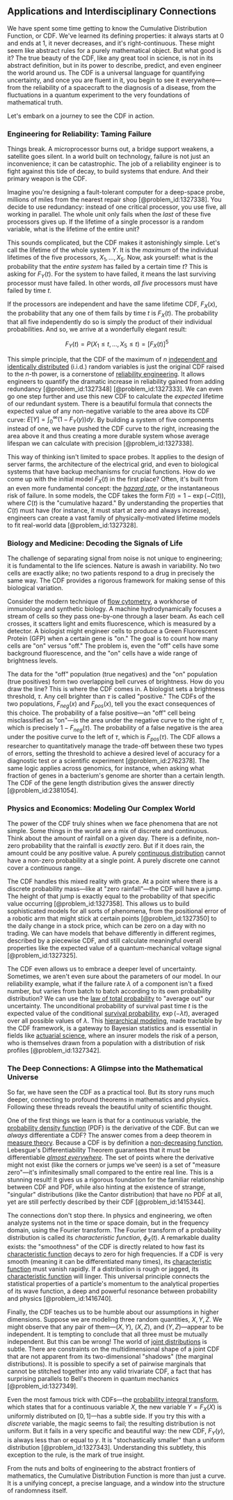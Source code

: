 ## Applications and Interdisciplinary Connections

We have spent some time getting to know the Cumulative Distribution Function, or CDF. We've learned its defining properties: it always starts at 0 and ends at 1, it never decreases, and it's right-continuous. These might seem like abstract rules for a purely mathematical object. But what good is it? The true beauty of the CDF, like any great tool in science, is not in its abstract definition, but in its power to describe, predict, and even engineer the world around us. The CDF is a universal language for quantifying uncertainty, and once you are fluent in it, you begin to see it everywhere—from the reliability of a spacecraft to the diagnosis of a disease, from the fluctuations in a quantum experiment to the very foundations of mathematical truth.

Let's embark on a journey to see the CDF in action.

### Engineering for Reliability: Taming Failure

Things break. A microprocessor burns out, a bridge support weakens, a satellite goes silent. In a world built on technology, failure is not just an inconvenience; it can be catastrophic. The job of a reliability engineer is to fight against this tide of decay, to build systems that endure. And their primary weapon is the CDF.

Imagine you're designing a fault-tolerant computer for a deep-space probe, millions of miles from the nearest repair shop [@problem_id:1327338]. You decide to use redundancy: instead of one critical processor, you use five, all working in parallel. The whole unit only fails when the *last* of these five processors gives up. If the lifetime of a single processor is a random variable, what is the lifetime of the entire unit?

This sounds complicated, but the CDF makes it astonishingly simple. Let's call the lifetime of the whole system $Y$. It is the *maximum* of the individual lifetimes of the five processors, $X_1, \dots, X_5$. Now, ask yourself: what is the probability that the *entire system* has failed by a certain time $t$? This is asking for $F_Y(t)$. For the system to have failed, it means the last surviving processor must have failed. In other words, *all five* processors must have failed by time $t$.

If the processors are independent and have the same lifetime CDF, $F_X(x)$, the probability that any one of them fails by time $t$ is $F_X(t)$. The probability that all five independently do so is simply the product of their individual probabilities. And so, we arrive at a wonderfully elegant result:

$$F_Y(t) = P(X_1 \le t, \dots, X_5 \le t) = [F_X(t)]^5$$

This simple principle, that the CDF of the maximum of $n$ [independent and identically distributed](@article_id:168573) (i.i.d.) random variables is just the original CDF raised to the $n$-th power, is a cornerstone of [reliability engineering](@article_id:270817). It allows engineers to quantify the dramatic increase in reliability gained from adding redundancy [@problem_id:1327348] [@problem_id:1327333]. We can even go one step further and use this new CDF to calculate the *expected* lifetime of our redundant system. There is a beautiful formula that connects the expected value of any non-negative variable to the area above its CDF curve: $E[Y] = \int_0^\infty (1 - F_Y(y))dy$. By building a system of five components instead of one, we have pushed the CDF curve to the right, increasing the area above it and thus creating a more durable system whose average lifespan we can calculate with precision [@problem_id:1327338].

This way of thinking isn't limited to space probes. It applies to the design of server farms, the architecture of the electrical grid, and even to biological systems that have backup mechanisms for crucial functions. How do we come up with the initial model $F_X(t)$ in the first place? Often, it's built from an even more fundamental concept: the *[hazard rate](@article_id:265894)*, or the instantaneous risk of failure. In some models, the CDF takes the form $F(t) = 1 - \exp(-C(t))$, where $C(t)$ is the "cumulative hazard." By understanding the properties that $C(t)$ must have (for instance, it must start at zero and always increase), engineers can create a vast family of physically-motivated lifetime models to fit real-world data [@problem_id:1327328].

### Biology and Medicine: Decoding the Signals of Life

The challenge of separating signal from noise is not unique to engineering; it is fundamental to the life sciences. Nature is awash in variability. No two cells are exactly alike; no two patients respond to a drug in precisely the same way. The CDF provides a rigorous framework for making sense of this biological variation.

Consider the modern technique of [flow cytometry](@article_id:196719), a workhorse of immunology and synthetic biology. A machine hydrodynamically focuses a stream of cells so they pass one-by-one through a laser beam. As each cell crosses, it scatters light and emits fluorescence, which is measured by a detector. A biologist might engineer cells to produce a Green Fluorescent Protein (GFP) when a certain gene is "on." The goal is to count how many cells are "on" versus "off." The problem is, even the "off" cells have some background fluorescence, and the "on" cells have a wide range of brightness levels.

The data for the "off" population (true negatives) and the "on" population (true positives) form two overlapping bell curves of brightness. How do you draw the line? This is where the CDF comes in. A biologist sets a brightness threshold, $\tau$. Any cell brighter than $\tau$ is called "positive." The CDFs of the two populations, $F_{neg}(x)$ and $F_{pos}(x)$, tell you the exact consequences of this choice. The probability of a false positive—an "off" cell being misclassified as "on"—is the area under the negative curve to the right of $\tau$, which is precisely $1 - F_{neg}(\tau)$. The probability of a false negative is the area under the positive curve to the left of $\tau$, which is $F_{pos}(\tau)$. The CDF allows a researcher to quantitatively manage the trade-off between these two types of errors, setting the threshold to achieve a desired level of accuracy for a diagnostic test or a scientific experiment [@problem_id:2762378]. The same logic applies across genomics, for instance, when asking what fraction of genes in a bacterium's genome are shorter than a certain length. The CDF of the gene length distribution gives the answer directly [@problem_id:2381054].

### Physics and Economics: Modeling Our Complex World

The power of the CDF truly shines when we face phenomena that are not simple. Some things in the world are a mix of discrete and continuous. Think about the amount of rainfall on a given day. There is a definite, non-zero probability that the rainfall is *exactly* zero. But if it does rain, the amount could be any positive value. A purely [continuous distribution](@article_id:261204) cannot have a non-zero probability at a single point. A purely discrete one cannot cover a continuous range.

The CDF handles this mixed reality with grace. At a point where there is a discrete probability mass—like at "zero rainfall"—the CDF will have a jump. The height of that jump is exactly equal to the probability of that specific value occurring [@problem_id:1327358]. This allows us to build sophisticated models for all sorts of phenomena, from the positional error of a robotic arm that might stick at certain points [@problem_id:1327350] to the daily change in a stock price, which can be zero on a day with no trading. We can have models that behave differently in different regimes, described by a piecewise CDF, and still calculate meaningful overall properties like the expected value of a quantum-mechanical voltage signal [@problem_id:1327325].

The CDF even allows us to embrace a deeper level of uncertainty. Sometimes, we aren't even sure about the parameters of our model. In our reliability example, what if the failure rate $\lambda$ of a component isn't a fixed number, but varies from batch to batch according to its own probability distribution? We can use the [law of total probability](@article_id:267985) to "average out" our uncertainty. The unconditional probability of survival past time $t$ is the expected value of the conditional [survival probability](@article_id:137425), $\exp(-\lambda t)$, averaged over all possible values of $\lambda$. This [hierarchical modeling](@article_id:272271), made tractable by the CDF framework, is a gateway to Bayesian statistics and is essential in fields like [actuarial science](@article_id:274534), where an insurer models the risk of a person, who is themselves drawn from a population with a distribution of risk profiles [@problem_id:1327342].

### The Deep Connections: A Glimpse into the Mathematical Universe

So far, we have seen the CDF as a practical tool. But its story runs much deeper, connecting to profound theorems in mathematics and physics. Following these threads reveals the beautiful unity of scientific thought.

One of the first things we learn is that for a continuous variable, the [probability density function](@article_id:140116) (PDF) is the derivative of the CDF. But can we *always* differentiate a CDF? The answer comes from a deep theorem in [measure theory](@article_id:139250). Because a CDF is by definition a [non-decreasing function](@article_id:202026), Lebesgue's Differentiability Theorem guarantees that it must be differentiable *[almost everywhere](@article_id:146137)*. The set of points where the derivative might not exist (like the corners or jumps we've seen) is a set of "measure zero"—it's infinitesimally small compared to the entire real line. This is a stunning result! It gives us a rigorous foundation for the familiar relationship between CDF and PDF, while also hinting at the existence of strange, "singular" distributions (like the Cantor distribution) that have no PDF at all, yet are still perfectly described by their CDF [@problem_id:1415344].

The connections don't stop there. In physics and engineering, we often analyze systems not in the time or space domain, but in the frequency domain, using the Fourier transform. The Fourier transform of a probability distribution is called its *characteristic function*, $\phi_X(t)$. A remarkable duality exists: the "smoothness" of the CDF is directly related to how fast its [characteristic function](@article_id:141220) decays to zero for high frequencies. If a CDF is very smooth (meaning it can be differentiated many times), its [characteristic function](@article_id:141220) must vanish rapidly. If a distribution is rough or jagged, its [characteristic function](@article_id:141220) will linger. This universal principle connects the statistical properties of a particle's momentum to the analytical properties of its wave function, a deep and powerful resonance between probability and physics [@problem_id:1416740].

Finally, the CDF teaches us to be humble about our assumptions in higher dimensions. Suppose we are modeling three random quantities, $X, Y, Z$. We might observe that any pair of them—$(X,Y)$, $(X,Z)$, and $(Y,Z)$—appear to be independent. It is tempting to conclude that all three must be mutually independent. But this can be wrong! The world of [joint distributions](@article_id:263466) is subtle. There are constraints on the multidimensional shape of a joint CDF that are not apparent from its two-dimensional "shadows" (the marginal distributions). It is possible to specify a set of pairwise marginals that cannot be stitched together into any valid trivariate CDF, a fact that has surprising parallels to Bell's theorem in quantum mechanics [@problem_id:1327349].

Even the most famous trick with CDFs—the [probability integral transform](@article_id:262305), which states that for a continuous variable $X$, the new variable $Y=F_X(X)$ is uniformly distributed on $[0,1]$—has a subtle side. If you try this with a *discrete* variable, the magic seems to fail; the resulting distribution is not uniform. But it fails in a very specific and beautiful way: the new CDF, $F_Y(y)$, is always less than or equal to $y$. It is "stochastically smaller" than a uniform distribution [@problem_id:1327343]. Understanding this subtlety, this exception to the rule, is the mark of true insight.

From the nuts and bolts of engineering to the abstract frontiers of mathematics, the Cumulative Distribution Function is more than just a curve. It is a unifying concept, a precise language, and a window into the structure of randomness itself.